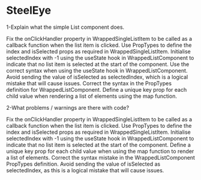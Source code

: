 # SteelEye

1-Explain what the simple List component does.

Fix the onClickHandler property in WrappedSingleListItem to be called as a callback function when the list item is clicked.
Use PropTypes to define the index and isSelected props as required in WrappedSingleListItem.
Initialise selectedIndex with -1 using the useState hook in WrappedListComponent to indicate that no list item is selected at the start of the component.
Use the correct syntax when using the useState hook in WrappedListComponent.
Avoid sending the value of isSelected as selectedIndex, which is a logical mistake that will cause issues.
Correct the syntax in the PropTypes definition for WrappedListComponent.
Define a unique key prop for each child value when rendering a list of elements using the map function.



2-What problems / warnings are there with code?

Fix the onClickHandler property in WrappedSingleListItem to be called as a callback function when the list item is clicked.
Use PropTypes to define the index and isSelected props as required in WrappedSingleListItem.
Initialise selectedIndex with -1 using the useState hook in WrappedListComponent to indicate that no list item is selected at the start of the component.
Define a unique key prop for each child value when using the map function to render a list of elements.
Correct the syntax mistake in the WrappedListComponent PropTypes definition.
Avoid sending the value of isSelected as selectedIndex, as this is a logical mistake that will cause issues.
